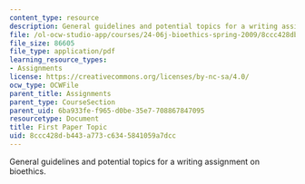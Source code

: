 ```yaml
---
content_type: resource
description: General guidelines and potential topics for a writing assignment on bioethics.
file: /ol-ocw-studio-app/courses/24-06j-bioethics-spring-2009/8ccc428db443a773c6345841059a7dcc_MIT24_06Js09_assn01.pdf
file_size: 86605
file_type: application/pdf
learning_resource_types:
- Assignments
license: https://creativecommons.org/licenses/by-nc-sa/4.0/
ocw_type: OCWFile
parent_title: Assignments
parent_type: CourseSection
parent_uid: 6ba933fe-f965-d0be-35e7-708867847095
resourcetype: Document
title: First Paper Topic
uid: 8ccc428d-b443-a773-c634-5841059a7dcc
---
```

General guidelines and potential topics for a writing assignment on bioethics.